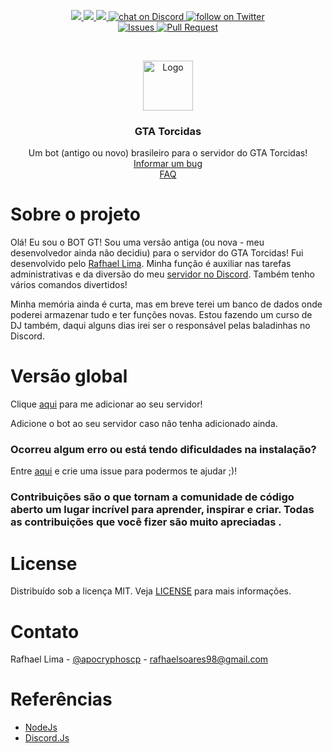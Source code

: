 <p align="center">
    <a href="https://github.com/RafhaelLima/gtatorcidasbot/" alt="Version">
        <img src="https://img.shields.io/github/package-json/v/santos-jp7/yettz/master" />
    </a>
    <a href="https://github.com/RafhaelLima/gtatorcidasbot/" alt="Version">
        <img src="https://img.shields.io/github/stars/santos-jp7/yettz" />
    </a>
    <a href="https://github.com/RafhaelLima/gtatorcidasbot/graphs/contributors" alt="Contributors">
        <img src="https://img.shields.io/github/contributors/santos-jp7/yettz" />
    </a>
    <a href="https://discord.com/invite/A3c3DB4">
        <img src="https://img.shields.io/discord/433127412444954634?logo=discord"
            alt="chat on Discord">
    </a>
    <a href="https://twitter.com/apocryphoscp">
        <img src="https://img.shields.io/twitter/follow/apocryphoscp?style=social&logo=twitter"
            alt="follow on Twitter">
    </a>
    <br />
     <a href="https://github.com/RafhaelLima/gtatorcidasbot/issues">
        <img src="https://img.shields.io/github/issues/RafhaelLima/gtatorcidas-bot"
            alt="Issues">
    </a>
    <a href="https://github.com/RafhaelLima/gtatorcidasbot/pulls">
        <img src="https://img.shields.io/github/issues-pr/RafhaelLima/gtatorcidas-bot"
            alt="Pull Request">
    </a>
</p>

<br />
<p align="center">
  <a href="https://github.com/othneildrew/Best-README-Template">
    <img src="https://cdn.discordapp.com/avatars/741487082450583592/22542beae5b8e0397cc086962658f2d2.png?size=128" alt="Logo" width="80" height="80">
  </a>

  <h3 align="center">GTA Torcidas</h3>

  <p align="center">
    Um bot (antigo ou novo) brasileiro para o servidor do GTA Torcidas!
    <br />
    <a href="https://github.com/RafhaelLima/gtatorcidasbot/issues">Informar um bug</a>
    <br />
    <a href="https://github.com/RafhaelLima/gtatorcidasbot/issues">FAQ</a>
  </p>
</p>

# Sobre o projeto

Olá! Eu sou o BOT GT! Sou uma versão antiga (ou nova - meu desenvolvedor ainda não decidiu) para o servidor do GTA Torcidas! Fui desenvolvido pelo  [Rafhael Lima](https://github.com/RafhaelLima). Minha função é auxiliar nas tarefas administrativas e da diversão do meu [servidor no Discord](https://discord.com/invite/A3c3DB4). Também tenho vários comandos divertidos! 

Minha memória ainda é curta, mas em breve terei um banco de dados onde poderei armazenar tudo e ter funções novas. Estou fazendo um curso de DJ também, daqui alguns dias irei ser o responsável pelas baladinhas no Discord.

# Versão global

Clique [aqui](https://discord.com/api/oauth2/authorize?client_id=741487082450583592&permissions=3184647&scope=bot) para me adicionar ao seu servidor!


Adicione o bot ao seu servidor caso não tenha adicionado ainda.

### Ocorreu algum erro ou está tendo dificuldades na instalação?

Entre [aqui](https://github.com/RafhaelLima/gtatorcidasbot/issues) e crie uma issue para podermos te ajudar ;)!

### Contribuições são o que tornam a comunidade de código aberto um lugar incrível para aprender, inspirar e criar. Todas as contribuições que você fizer são muito apreciadas .

# License

Distribuído sob a licença MIT. Veja [LICENSE](LICENSE) para mais informações.

# Contato

Rafhael Lima - [@apocryphoscp](https://twitter.com/apocryphoscp) - rafhaelsoares98@gmail.com

# Referências

* [NodeJs](http://nodejs.org)
* [Discord.Js](https://discord.js.org)
